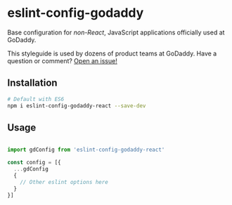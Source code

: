 # eslint-config-godaddy

Base configuration for _non-React_, JavaScript applications officially used at GoDaddy.

This styleguide is used by dozens of product teams at GoDaddy. Have a question or comment? [Open an issue!](https://github.com/godaddy/javascript/issues/new)

## Installation

``` sh
# Default with ES6
npm i eslint-config-godaddy-react --save-dev
```

## Usage

```js

import gdConfig from 'eslint-config-godaddy-react'

const config = [{
  ...gdConfig
  {
    // Other eslint options here
  }
}]
```
